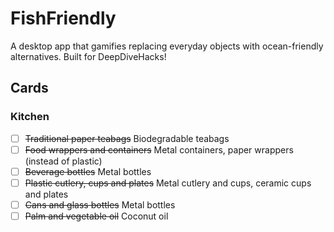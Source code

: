 # FishFriendly
A desktop app that gamifies replacing everyday objects with ocean-friendly alternatives. Built for DeepDiveHacks!

## Cards
### Kitchen
- [ ] ~~Traditional paper teabags~~ Biodegradable teabags
- [ ] ~~Food wrappers and containers~~ Metal containers, paper wrappers (instead of plastic)
- [ ] ~~Beverage bottles~~ Metal bottles
- [ ] ~~Plastic cutlery, cups and plates~~ Metal cutlery and cups, ceramic cups and plates
- [ ] ~~Cans and glass bottles~~ Metal bottles
- [ ] ~~Palm and vegetable oil~~ Coconut oil